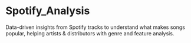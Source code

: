 # Spotify_Analysis
Data-driven insights from Spotify tracks to understand what makes songs popular, helping artists &amp; distributors with genre and feature analysis.
